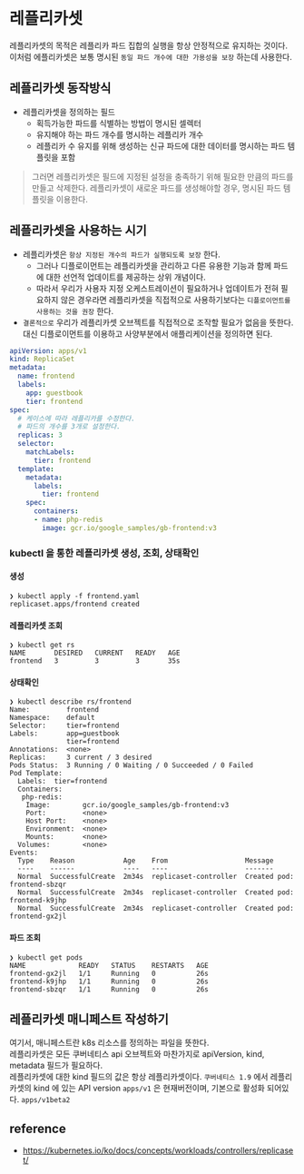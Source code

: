 # 레플리카셋
레플리카셋의 목적은 레플리카 파드 집합의 실행을 항상 안정적으로 유지하는 것이다.   
이처럼 에플리카셋은 보통 명시된 `동일 파드 개수에 대한 가용성을 보장` 하는데 사용한다.

## 레플리카셋 동작방식
* 레플리카셋을 정의하는 필드
  * 획득가능한 파드를 식별하는 방법이 명시된 셀렉터
  * 유지해야 하는 파드 개수를 명시하는 레플리카 개수
  * 레플리카 수 유지를 위해 생성하는 신규 파드에 대한 데이터를 명시하는 파드 템플릿을 포함

> 그러면 레플리카셋은 필드에 지정된 설정을 충족하기 위해 필요한 만큼의 파드를 만들고 삭제한다.
> 레플리카셋이 새로운 파드를 생성해야할 경우, 명시된 파드 템플릿을 이용한다.

## 레플리카셋을 사용하는 시기
* 레플리카셋은 `항상 지정된 개수의 파드가 실행되도록 보장` 한다.
  * 그러나 디플로이먼트는 레플리카셋을 관리하고 다른 유용한 기능과 함께 파드에 대한 선언적 업데이트를 제공하는 상위 개념이다.
  * 따라서 우리가 사용자 지정 오케스트레이션이 필요하거나 업데이트가 전혀 필요하지 않은 경우라면 레플리카셋을 직접적으로 사용하기보다는 `디플로이먼트를 사용하는 것을 권장` 한다.
* `결론적으로` 우리가 레플리카셋 오브젝트를 직접적으로 조작할 필요가 없음을 뜻한다. 대신 디플로이먼트를 이용하고 사양부분에서 애플리케이션을 정의하면 된다.

```yaml
apiVersion: apps/v1
kind: ReplicaSet
metadata:
  name: frontend
  labels:
    app: guestbook
    tier: frontend
spec:
  # 케이스에 따라 레플리카를 수정한다.
  # 파드의 개수를 3개로 설정한다.
  replicas: 3
  selector:
    matchLabels:
      tier: frontend
  template:
    metadata:
      labels:
        tier: frontend
    spec:
      containers:
      - name: php-redis
        image: gcr.io/google_samples/gb-frontend:v3
```

### kubectl 을 통한 레플리카셋 생성, 조회, 상태확인
#### 생성
```shell
❯ kubectl apply -f frontend.yaml
replicaset.apps/frontend created
```

#### 레플리카셋 조회
```shell
❯ kubectl get rs
NAME       DESIRED   CURRENT   READY   AGE
frontend   3         3         3       35s
```

#### 상태확인
```shell
❯ kubectl describe rs/frontend
Name:         frontend
Namespace:    default
Selector:     tier=frontend
Labels:       app=guestbook
              tier=frontend
Annotations:  <none>
Replicas:     3 current / 3 desired
Pods Status:  3 Running / 0 Waiting / 0 Succeeded / 0 Failed
Pod Template:
  Labels:  tier=frontend
  Containers:
   php-redis:
    Image:        gcr.io/google_samples/gb-frontend:v3
    Port:         <none>
    Host Port:    <none>
    Environment:  <none>
    Mounts:       <none>
  Volumes:        <none>
Events:
  Type    Reason            Age    From                   Message
  ----    ------            ----   ----                   -------
  Normal  SuccessfulCreate  2m34s  replicaset-controller  Created pod: frontend-sbzqr
  Normal  SuccessfulCreate  2m34s  replicaset-controller  Created pod: frontend-k9jhp
  Normal  SuccessfulCreate  2m34s  replicaset-controller  Created pod: frontend-gx2jl
```

#### 파드 조회
```shell
❯ kubectl get pods
NAME             READY   STATUS    RESTARTS   AGE
frontend-gx2jl   1/1     Running   0          26s
frontend-k9jhp   1/1     Running   0          26s
frontend-sbzqr   1/1     Running   0          26s  
```

## 레플리카셋 매니페스트 작성하기
여기서, 매니페스트란 k8s 리소스를 정의하는 파일을 뜻한다.   
레플리카셋은 모든 쿠버네티스 api 오브젝트와 마찬가지로 apiVersion, kind, metadata 필드가 필요하다.   
레플리카셋에 대한 kind 필드의 값은 항상 레플리카셋이다. `쿠버네티스 1.9` 에서 레플리카셋의 kind 에 있는 API version `apps/v1` 은 현재버전이며, 기본으로 활성화 되어있다.
`apps/v1beta2` 

## reference
* https://kubernetes.io/ko/docs/concepts/workloads/controllers/replicaset/
